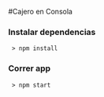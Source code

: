 #Cajero en Consola

### Instalar dependencias
~~~
 > npm install
~~~

### Correr app
~~~
 > npm start
~~~

